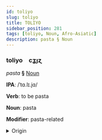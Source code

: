```yaml
---
id: toliyo
slug: toliyo
title: TOLIYO
sidebar_position: 281
tags: [toliyo, Noun, Afro-Asiatic]
description: pasta § Noun
---
```


### toliyo&emsp;<span kind="abugida">cʓȷɀ</span>

*pasta* **§** [Noun](../../tags/Noun)

**IPA**: /ˈtɑ.lɪ.jɑ/

**Verb**: to be pasta

**Noun**: pasta

**Modifier**: pasta-related

<details>
    <summary>Origin</summary>
    Hausa taliya /ta.lɨ.j̰a/<br/>
    <em>Afro-Asiatic Language Family</em>
</details>